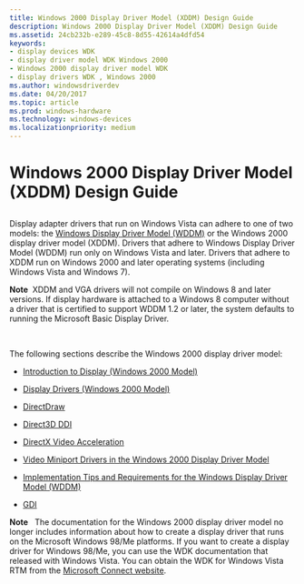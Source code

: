```yaml
---
title: Windows 2000 Display Driver Model (XDDM) Design Guide
description: Windows 2000 Display Driver Model (XDDM) Design Guide
ms.assetid: 24cb232b-e289-45c8-8d55-42614a4dfd54
keywords:
- display devices WDK
- display driver model WDK Windows 2000
- Windows 2000 display driver model WDK
- display drivers WDK , Windows 2000
ms.author: windowsdriverdev
ms.date: 04/20/2017
ms.topic: article
ms.prod: windows-hardware
ms.technology: windows-devices
ms.localizationpriority: medium
---
```


# Windows 2000 Display Driver Model (XDDM) Design Guide


## <span id="ddk_windows_2000_display_driver_model_gg"></span><span id="DDK_WINDOWS_2000_DISPLAY_DRIVER_MODEL_GG"></span>


Display adapter drivers that run on Windows Vista can adhere to one of two models: the [Windows Display Driver Model (WDDM)](windows-vista-display-driver-model-design-guide.md) or the Windows 2000 display driver model (XDDM). Drivers that adhere to Windows Display Driver Model (WDDM) run only on Windows Vista and later. Drivers that adhere to XDDM run on Windows 2000 and later operating systems (including Windows Vista and Windows 7).

**Note**  XDDM and VGA drivers will not compile on Windows 8 and later versions. If display hardware is attached to a Windows 8 computer without a driver that is certified to support WDDM 1.2 or later, the system defaults to running the Microsoft Basic Display Driver.

 

The following sections describe the Windows 2000 display driver model:

-   [Introduction to Display (Windows 2000 Model)](introduction-to-display--windows-2000-model-.md)

-   [Display Drivers (Windows 2000 Model)](display-drivers--windows-2000-model-.md)

-   [DirectDraw](directdraw.md)

-   [Direct3D DDI](direct3d.md)

-   [DirectX Video Acceleration](directx-video-acceleration.md)

-   [Video Miniport Drivers in the Windows 2000 Display Driver Model](video-miniport-drivers-in-the-windows-2000-display-driver-model.md)

-   [Implementation Tips and Requirements for the Windows Display Driver Model (WDDM)](implementation-tips-and-requirements-for-the-windows-vista-display-dri.md)

-   [GDI](gdi.md)

**Note**   The documentation for the Windows 2000 display driver model no longer includes information about how to create a display driver that runs on the Microsoft Windows 98/Me platforms. If you want to create a display driver for Windows 98/Me, you can use the WDK documentation that released with Windows Vista. You can obtain the WDK for Windows Vista RTM from the [Microsoft Connect website](http://go.microsoft.com/fwlink/p/?linkid=101629).

 

 

 





